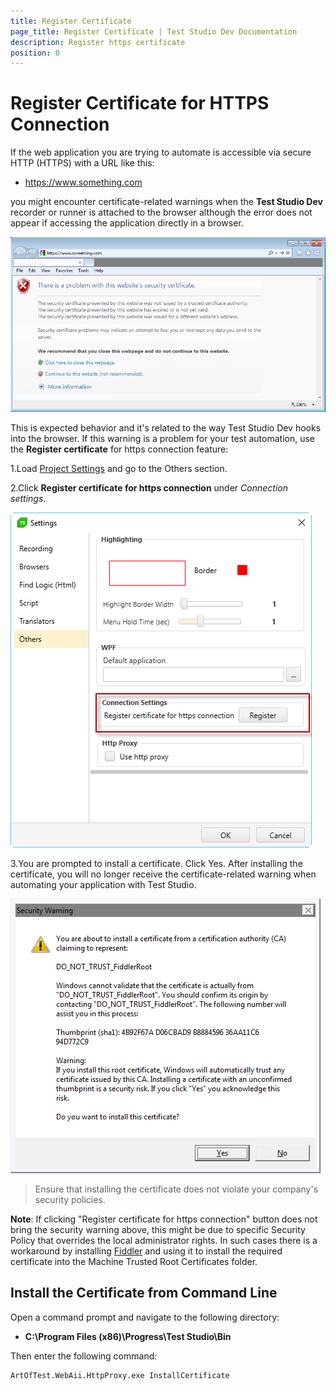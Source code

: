 ```yaml
---
title: Register Certificate
page_title: Register Certificate | Test Studio Dev Documentation
description: Register https certificate 
position: 0
---
```

# Register Certificate for HTTPS Connection

If the web application you are trying to automate is accessible via secure HTTP (HTTPS) with a URL like this:

* https://www.something.com

you might encounter certificate-related warnings when the __Test Studio Dev__ recorder or runner is attached to the browser although the error does not appear if accessing the application directly in a browser.

![Certificate][1]

[1]: images/register-certificate/fig1.png
[2]: images/register-certificate/fig2.png
[3]: images/register-certificate/fig3.png

This is expected behavior and it's related to the way Test Studio Dev hooks into the browser. If this warning is a problem for your test automation, use the **Register certificate** for https connection feature:

1.Load <a href="/features/project-settings/overview" target="_blank">Project Settings</a> and go to the Others section.

2.Click **Register certificate for https connection** under *Connection settings*.

![Register certificate][2]

3.You are prompted to install a certificate. Click Yes. After installing the certificate, you will no longer receive the certificate-related warning when automating your application with Test Studio.

![Security Warning][3]

> Ensure that installing the certificate does not violate your company's security policies.

**Note**:  If clicking "Register certificate for https connection" button does not bring the security warning above, this might be due to specific Security Policy that overrides the local administrator rights. In such cases there is a workaround by installing <a href="http://www.telerik.com/fiddler" target="_blank">Fiddler</a> and using it to install the required certificate into the Machine Trusted Root Certificates folder.

## Install the Certificate from Command Line 

Open a command prompt and navigate to the following directory:

* **C:\Program Files (x86)\Progress\Test Studio\Bin**

Then enter the following command:

```
ArtOfTest.WebAii.HttpProxy.exe InstallCertificate
```
